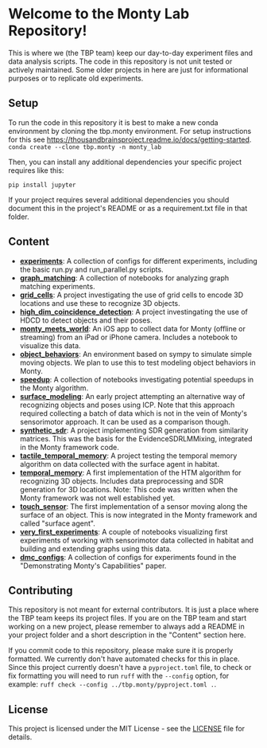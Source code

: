 # Welcome to the Monty Lab Repository!

This is where we (the TBP team) keep our day-to-day experiment files and data analysis scripts. The code in this repository is not unit tested or actively maintained. Some older projects in here are just for informational purposes or to replicate old experiments.

## Setup
To run the code in this repository it is best to make a new conda environment by cloning the tbp.monty environment. For setup instructions for this see https://thousandbrainsproject.readme.io/docs/getting-started.
`conda create --clone tbp.monty -n monty_lab`

Then, you can install any additional dependencies your specific project requires like this:

`pip install jupyter`

If your project requires several additional dependencies you should document this in the project's README or as a requirement.txt file in that folder.

## Content
- [**experiments**](./experiments): A collection of configs for different experiments, including the basic run.py and run_parallel.py scripts.
- [**graph_matching**](./graph_matching): A collection of notebooks for analyzing graph matching experiments.
- [**grid_cells**](./grid_cells): A project investigating the use of grid cells to encode 3D locations and use these to recognize 3D objects.
- [**high_dim_coincidence_detection**](./high_dim_coincidence_detection): A project investingating the use of HDCD to detect objects and their poses.
- [**monty_meets_world**](./monty_meets_world): An iOS app to collect data for Monty (offline or streaming) from an iPad or iPhone camera. Includes a notebook to visualize this data.
- [**object_behaviors**](./object_behaviors): An environment based on sympy to simulate simple moving objects. We plan to use this to test modeling object behaviors in Monty.
- [**speedup**](./speedup): A collection of notebooks investigating potential speedups in the Monty algorithm.
- [**surface_modeling**](./surface_modeling): An early project attempting an alternative way of recognizing objects and poses using ICP. Note that this approach required collecting a batch of data which is not in the vein of Monty's sensorimotor approach. It can be used as a comparison though.
- [**synthetic_sdr**](./synthetic_sdr): A project implementing SDR generation from similarity matrices. This was the basis for the EvidenceSDRLMMixing, integrated in the Monty framework code.
- [**tactile_temporal_memory**](./tactile_temporal_memory): A project testing the temporal memory algorithm on data collected with the surface agent in habitat.
- [**temporal_memory**](./temporal_memory): A first implementation of the HTM algorithm for recognizing 3D objects. Includes data preprocessing and SDR generation for 3D locations. Note: This code was written when the Monty framework was not well established yet.
- [**touch_sensor**](./touch_sensor): The first implementation of a sensor moving along the surface of an object. This is now integrated in the Monty framework and called "surface agent".
- [**very_first_experiments**](./very_first_experiments): A couple of notebooks visualizing first experiments of working with sensorimotor data collected in habitat and building and extending graphs using this data.
- [**dmc_configs**](./dmc_configs): A collection of configs for experiments found in the "Demonstrating Monty's Capabilities" paper.

## Contributing
This repository is not meant for external contributors. It is just a place where the TBP team keeps its project files. If you are on the TBP team and start working on a new project, please remember to always add a README in your project folder and a short description in the "Content" section here.

If you commit code to this repository, please make sure it is properly formatted. We currently don't have automated checks for this in place. Since this project currently doesn't have a `pyproject.toml` file, to check or fix formatting you will need to run `ruff` with the `--config` option, for example: `ruff check --config ../tbp.monty/pyproject.toml .`.

## License
This project is licensed under the MIT License - see the [LICENSE](LICENSE) file for details.
